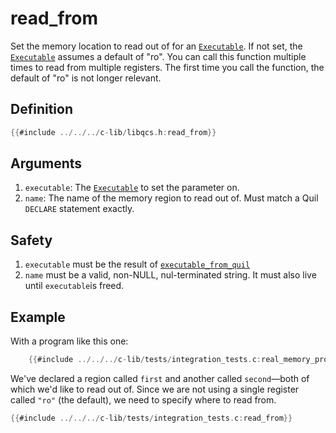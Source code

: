 # read_from

Set the memory location to read out of for an [`Executable`]. If not set, the [`Executable`] assumes a default of "ro". You can call this function multiple times to read from multiple registers. The first time you call the function, the default of "ro" is not longer relevant.

## Definition

```C
{{#include ../../../c-lib/libqcs.h:read_from}}
```

## Arguments

1. `executable`: The [`Executable`] to set the parameter on.
2. `name`: The name of the memory region to read out of. Must match a Quil `DECLARE` statement exactly.

## Safety

1. `executable` must be the result of [`executable_from_quil`]
2. `name` must be a valid, non-NULL, nul-terminated string. It must also live until `executable`is freed.

## Example

With a program like this one:

```C
    {{#include ../../../c-lib/tests/integration_tests.c:real_memory_program}}
```

We've declared a region called `first` and another called `second`—both of which we'd like to read out of. Since we are not using a single register called `"ro"` (the default), we need to specify where to read from.

```C
{{#include ../../../c-lib/tests/integration_tests.c:read_from}}
```

[`Executable`]: executable.md
[`executable_from_quil`]: executable_from_quil.md
